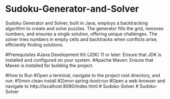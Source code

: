 # Sudoku-Generator-and-Solver
Sudoku Generator and Solver, built in Java, employs a backtracking algorithm to create and solve puzzles. The generator fills the grid, removes numbers, and ensures a single solution, offering unique challenges. The solver tries numbers in empty cells and backtracks when conflicts arise, efficiently finding solutions.

#Prerequisites
#Java Development Kit (JDK) 11 or later: Ensure that JDK is installed and configured on your system.
#Apache Maven: Ensure that Maven is installed for building the project.

#How to Run
#Open a terminal, navigate to the project root directory, and run:
#1)mvn clean install
#2)mvn spring-boot:run
#Open a web browser and navigate to http://localhost:8080/index.html
#   S u d o k o - S o l v e r  
 #   S u d o k o - S o l v e r  
 
